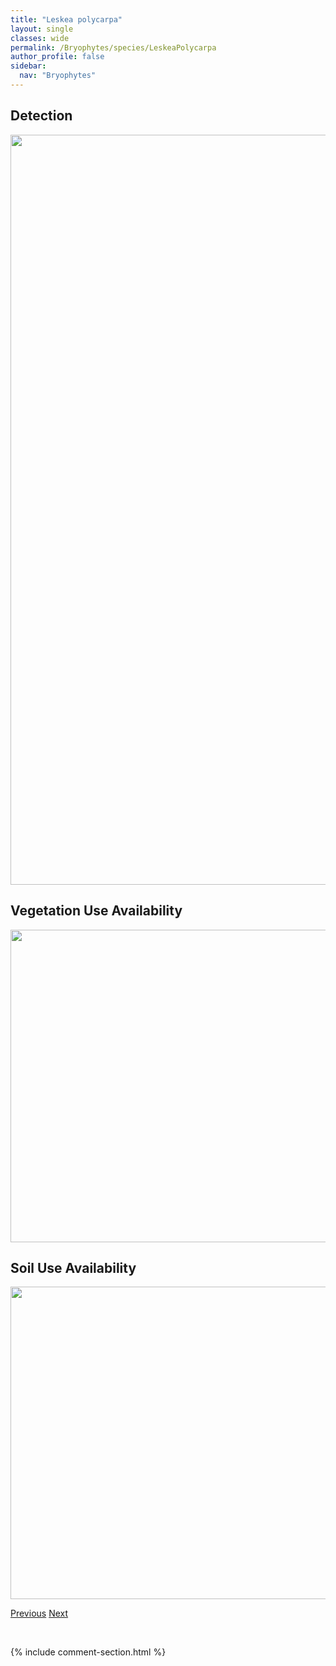 ```yaml
---
title: "Leskea polycarpa"
layout: single
classes: wide
permalink: /Bryophytes/species/LeskeaPolycarpa
author_profile: false
sidebar:
  nav: "Bryophytes"
---
```


<h2>Detection</h2>

<a href="https://drive.google.com/uc?export=view&id=1VBYsKUA7XPYyGihCcIS8Q4r-na3bBrRV">
<img src="https://drive.google.com/uc?export=view&id=1VBYsKUA7XPYyGihCcIS8Q4r-na3bBrRV" height = "1200" width = "800">
</a>


<h2>Vegetation Use Availability</h2>

<a href="https://drive.google.com/uc?export=view&id=1ec4YI_3yLeqoVEFH8RjhkDNSzCoQVc1b">
<img src="https://drive.google.com/uc?export=view&id=1ec4YI_3yLeqoVEFH8RjhkDNSzCoQVc1b" height = "500" width = "1000">
</a>


<h2>Soil Use Availability</h2>

<a href="https://drive.google.com/uc?export=view&id=1rYD3HgY3RVGBKoH1rT0P1XRRrMloeRCA">
<img src="https://drive.google.com/uc?export=view&id=1rYD3HgY3RVGBKoH1rT0P1XRRrMloeRCA" height = "500" width = "1000">
</a>


<a href="/DevelopmentWebsite/Bryophytes/species/KiaeriaFalcata" class="pagination--pager" title="Kiaeria falcata">Previous</a> <a href="/DevelopmentWebsite/Bryophytes/species/LeskeellaNervosa" class="pagination--pager" title="Leskeella nervosa">Next</a>

<p>&nbsp;</p>

{% include comment-section.html %}
